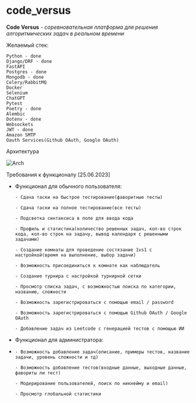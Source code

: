
# code_versus

**Code Versus** - *соревновательная платформа для решения алгоритмических задач в реальном времени*

Желаемый стек: 

    Python - done
    Django/DRF - done
    FastAPI
    Postgres - done
    Mongodb - done
    Celery/RabbitMQ
    Docker
    Selenium
    ChatGPT
    Pytest
    Poetry - done
    Alembic
    Dotenv - done
    Websockets
    JWT - done
    Amazon SMTP
    Oauth Services(Github OAuth, Google OAuth)

Архитектура 

![Arch]( https://sun9-79.userapi.com/impg/Hs2CXkAwjwwFlqHXhvmyH6C1CTVEkndi-RtpCw/Ef43sFZsLEM.jpg?size=2560x1021&quality=95&sign=85ed255cd0caf2d2b7f0fe310c020a33&type=album )

Требования к функционалу [25.06.2023]

  - Функционал для обычного пользователя:


        - Сдача таски на быстрое тестирование(фаворитные тесты)
    
        - Сдача таски на полное тестирование(все тесты)
    
        - Подсветка синтаксиса в поле для ввода кода
    
        - Профиль и статистика(количество решенных задач, кол-во строк кода, кол-во строк на задачу, вывод календаря с решенными               задачами)
    
        - Создание комнаты для проведение состязание 1vs1 с настройкой(время на выполнение, выбор задачи)
    
        - Возможность присоединиться к комнате как наблюдатель
    
        - Создание турнира с настройкой турнирной сетки
    
        - Просмотр списка задач, с возможностью поиска по категории, названию, сложности
    
        - Возможность зарегистрироваться с помощью email / password

        - Возможность зарегистрироваться с помощью Github OAuth / Google OAuth
	
		- Добавление задач из Leetcode с генерацией тестов с помощью ИИ
        
        

  - Функционал для администратора:
  - 
        - Возможность добавление задач(описание, примеры тестов, название задачи, уровень сложности и тд)
        
        - Возможность добавление тестов(входные данные, выходные данные, фавориты ли тест)
       
        - Модерирование пользователей, поиск по никнейму и email)
        
        - Просмотр глобальной статистики
    
    


